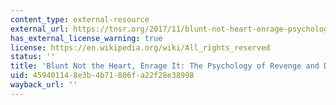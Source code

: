 ```yaml
---
content_type: external-resource
external_url: https://tnsr.org/2017/11/blunt-not-heart-enrage-psychology-revenge-deterrence/
has_external_license_warning: true
license: https://en.wikipedia.org/wiki/All_rights_reserved
status: ''
title: 'Blunt Not the Heart, Enrage It: The Psychology of Revenge and Deterrence'
uid: 45940114-8e3b-4b71-806f-a22f28e38998
wayback_url: ''
---
```

